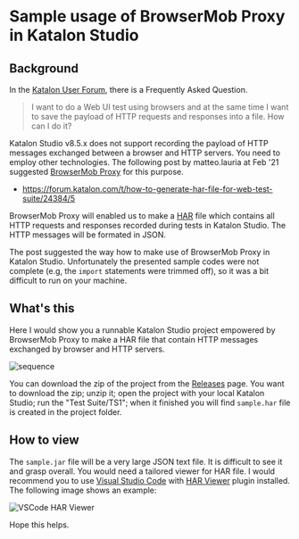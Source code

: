 # Sample usage of BrowserMob Proxy in Katalon Studio

## Background

In the [Katalon User Forum](https://forum.katalon.com/), there is a Frequently Asked Question.

>I want to do a Web UI test using browsers and at the same time I want to save the payload of HTTP requests and responses into a file. How can I do it?

Katalon Studio v8.5.x does not support recording the payload of HTTP messages exchanged between a browser and HTTP servers. You need to employ other technologies. The following post by matteo.lauria at Feb '21 suggested [BrowserMob Proxy](https://bmp.lightbody.net/) for this purpose.

- https://forum.katalon.com/t/how-to-generate-har-file-for-web-test-suite/24384/5

BrowserMob Proxy will enabled us to make a [HAR](https://en.wikipedia.org/wiki/HAR_(file_format)) file which contains all HTTP requests and responses recorded during tests in Katalon Studio.  The HTTP messages will be formated in JSON.

The post suggested the way how to make use of BrowserMob Proxy in Katalon Studio. Unfortunately the presented sample codes were not complete (e.g, the `import` statements were trimmed off), so it was a bit difficult to run on your machine.

## What's this

Here I would show you a runnable Katalon Studio project empowered by BrowserMob Proxy to make a HAR file that contain HTTP messages exchanged by browser and HTTP servers.


![sequence](https://kazurayam.github.io/BrowserMobProxyInKatalonStudio/diagrams/out/sequence/sequence.png)

You can download the zip of the project from the [Releases](https://github.com/kazurayam/BrowserMobProxyInKatalonStudio/releases/) page. You want to download the zip; unzip it; open the project with your local Katalon Studio; run  the "Test Suite/TS1"; when it  finished you will find `sample.har` file is created in the project folder.

## How to view

The `sample.jar` file will be a very large JSON text file. It is difficult to see it and grasp overall. You would need a tailored viewer for HAR file. I would recommend you to use [Visual Studio Code](https://code.visualstudio.com/) with [HAR Viewer](https://marketplace.visualstudio.com/items?itemName=unclebeast.har-viewer) plugin installed. The following image shows an example:

![VSCode HAR Viewer](https://kazurayam.github.io/BrowserMobProxyInKatalonStudio/images/VSCode_HARViewer.png)

Hope this helps.
